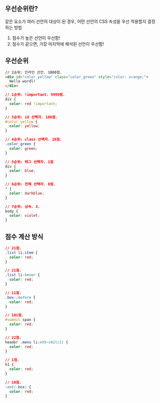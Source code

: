 ## 우선순위란?

같은 요소가 여러 선언의 대상이 된 경우, 어떤 선언의 CSS 속성을 우선 적용할지 결정하는 방법

1. 점수가 높은 선언이 우선함!
2. 점수가 같으면, 가장 마지막에 해석된 선언이 우선함!

## 우선순위

```html
// 2순위: 인라인 선언. 1000점.
<div id="color_yellow" class="color_green" style="color: orange;">
  Hello wordl!
</div>
```

```css
// 1순위: !important. 9999점.
div {
  color: red !important;
}

// 3순위: id 선택자. 100점.
#color_yellow {
  color: yellow;
}

// 4순위: class 선택자. 10점.
.color_green {
  color: green;
}

// 5순위: 태그 선택자. 1점
div {
  color: blue;
}

// 6순위: 전체 선택자. 0점.
* {
  color: darkblue;
}

// 7순위: 상속. X.
body {
  color: violet;
}
```

## 점수 계산 방식

```css
// 21점.
.list li.item {
  color: red;
}

// 21점.
.list li:hover {
  color: red;
}

// 11점.
.box::before {
  color: red;
}

// 101점.
#submit span {
  color: red;
}

// 22점.
header .menu li:nth-chil(2) {
  color: red;
}

// 1점.
h1 {
  color: red;
}

// 10점.
:not(.box) {
  color: red;
}
```
